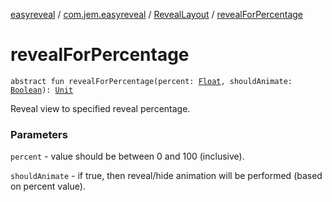 [easyreveal](../../index.md) / [com.jem.easyreveal](../index.md) / [RevealLayout](index.md) / [revealForPercentage](./reveal-for-percentage.md)

# revealForPercentage

`abstract fun revealForPercentage(percent: `[`Float`](https://kotlinlang.org/api/latest/jvm/stdlib/kotlin/-float/index.html)`, shouldAnimate: `[`Boolean`](https://kotlinlang.org/api/latest/jvm/stdlib/kotlin/-boolean/index.html)`): `[`Unit`](https://kotlinlang.org/api/latest/jvm/stdlib/kotlin/-unit/index.html)

Reveal view to specified reveal percentage.

### Parameters

`percent` - value should be between 0 and 100 (inclusive).

`shouldAnimate` - if true, then reveal/hide animation will be performed (based on percent value).
